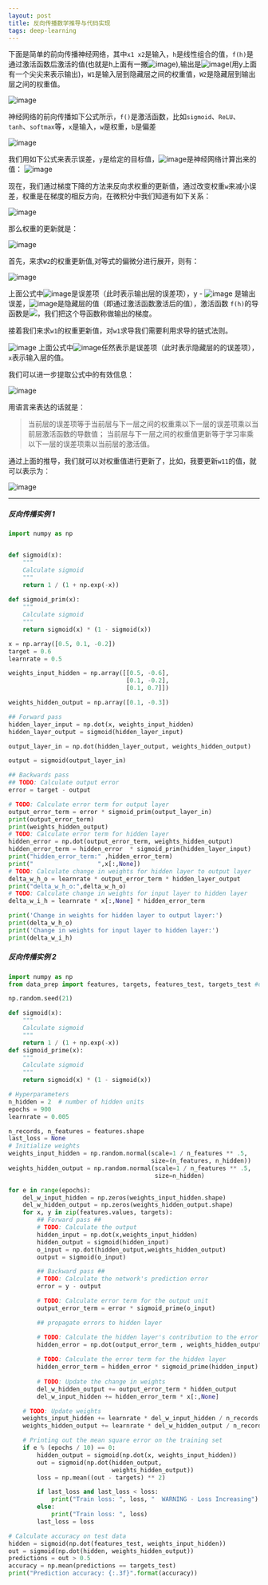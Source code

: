 ```yaml
---
layout: post
title: 反向传播数学推导与代码实现
tags: deep-learning
---
```


下面是简单的前向传播神经网络，其中`x1 x2`是输入，`h`是线性组合的值，`f(h)`是通过激活函数后激活的值(也就是h上面有一撇![image](http://upyun.midnight2104.com//imgae/2018-03-17_155536.png)),输出是![image](http://upyun.midnight2104.com//imgae/2018-03-17_155745.png)(用y上面有一个尖尖来表示输出)，`W1`是输入层到隐藏层之间的权重值，`W2`是隐藏层到输出层之间的权重值。

![image](http://upyun.midnight2104.com//imgae/2018-03-17_154435.png)

神经网络的前向传播如下公式所示，`f()`是激活函数，比如`sigmoid`、`ReLU`、`tanh`、`softmax`等，`x`是输入，`w`是权重，`b`是偏差

![image](http://upyun.midnight2104.com//imgae/2018-03-18_142835.png)

我们用如下公式来表示误差，`y`是给定的目标值，![image](http://upyun.midnight2104.com/imgae/2018-03-17_162908.png)是神经网络计算出来的值：
![image](http://upyun.midnight2104.com//imgae/2018-03-18_143338.png)



现在，我们通过梯度下降的方法来反向求权重的更新值，通过改变权重`w`来减小误差，权重是在梯度的相反方向，在微积分中我们知道有如下关系：

![image](http://upyun.midnight2104.com//imgae/2018-03-18_143452.png)

那么权重的更新就是：

![image](http://upyun.midnight2104.com//imgae/2018-03-18_143559.png)

首先，来求`W2`的权重更新值,对等式的偏微分进行展开，则有：

![image](http://upyun.midnight2104.com//imgae/2018-03-18_143712.png)

上面公式中![image](http://upyun.midnight2104.com/imgae/2018-03-17_162711.png)是误差项（此时表示输出层的误差项），y - ![image](http://upyun.midnight2104.com/imgae/2018-03-17_162908.png) 是输出误差，![image](http://upyun.midnight2104.com/imgae/2018-03-17_164101.png)是隐藏层的值（即通过激活函数激活后的值），激活函数 `f(h)`的导函数是![](http://upyun.midnight2104.com/imgae/2018-03-17_163218.png)，我们把这个导函数称做输出的梯度。

接着我们来求`w1`的权重更新值，对`w1`求导我们需要利用求导的链式法则。

![image](http://upyun.midnight2104.com/imgae/2018-03-18_143832.png)
上面公式中![image](http://upyun.midnight2104.com/imgae/2018-03-17_162711.png)任然表示是误差项（此时表示隐藏层的的误差项），`x`表示输入层的值。

我们可以进一步提取公式中的有效信息：

![image](http://upyun.midnight2104.com/imgae/2018-03-18_143938.png)

用语言来表达的话就是：
> 当前层的误差项等于当前层与下一层之间的权重乘以下一层的误差项乘以当前层激活函数的导数值； 
> 当前层与下一层之间的权重值更新等于学习率乘以下一层的误差项乘以当前层的激活值。


通过上面的推导，我们就可以对权重值进行更新了，比如，我要更新`w11`的值，就可以表示为：

![image](http://upyun.midnight2104.com/imgae/2018-03-18_144027.png)



---

##### 反向传播实例 1
```py
import numpy as np


def sigmoid(x):
    """
    Calculate sigmoid
    """
    return 1 / (1 + np.exp(-x))
    
def sigmoid_prim(x):
    """
    Calculate sigmoid
    """
    return sigmoid(x) * (1 - sigmoid(x))

x = np.array([0.5, 0.1, -0.2])
target = 0.6
learnrate = 0.5

weights_input_hidden = np.array([[0.5, -0.6],
                                 [0.1, -0.2],
                                 [0.1, 0.7]])

weights_hidden_output = np.array([0.1, -0.3])

## Forward pass
hidden_layer_input = np.dot(x, weights_input_hidden)
hidden_layer_output = sigmoid(hidden_layer_input)

output_layer_in = np.dot(hidden_layer_output, weights_hidden_output)

output = sigmoid(output_layer_in)

## Backwards pass
## TODO: Calculate output error
error = target - output

# TODO: Calculate error term for output layer
output_error_term = error * sigmoid_prim(output_layer_in)
print(output_error_term)
print(weights_hidden_output)
# TODO: Calculate error term for hidden layer
hidden_error = np.dot(output_error_term, weights_hidden_output)
hidden_error_term = hidden_error  * sigmoid_prim(hidden_layer_input)
print("hidden_error_term:" ,hidden_error_term)
print("                  ",x[:,None])
# TODO: Calculate change in weights for hidden layer to output layer
delta_w_h_o = learnrate * output_error_term * hidden_layer_output
print("delta_w_h_o:",delta_w_h_o)
# TODO: Calculate change in weights for input layer to hidden layer
delta_w_i_h = learnrate * x[:,None] * hidden_error_term  

print('Change in weights for hidden layer to output layer:')
print(delta_w_h_o)
print('Change in weights for input layer to hidden layer:')
print(delta_w_i_h)


```
##### 反向传播实例 2
```py
import numpy as np
from data_prep import features, targets, features_test, targets_test #data import

np.random.seed(21)

def sigmoid(x):
    """
    Calculate sigmoid
    """
    return 1 / (1 + np.exp(-x))
def sigmoid_prime(x):
    """
    Calculate sigmoid
    """
    return sigmoid(x) * (1 - sigmoid(x))

# Hyperparameters
n_hidden = 2  # number of hidden units
epochs = 900
learnrate = 0.005

n_records, n_features = features.shape
last_loss = None
# Initialize weights
weights_input_hidden = np.random.normal(scale=1 / n_features ** .5,
                                        size=(n_features, n_hidden))
weights_hidden_output = np.random.normal(scale=1 / n_features ** .5,
                                         size=n_hidden)

for e in range(epochs):
    del_w_input_hidden = np.zeros(weights_input_hidden.shape)
    del_w_hidden_output = np.zeros(weights_hidden_output.shape)
    for x, y in zip(features.values, targets):
        ## Forward pass ##
        # TODO: Calculate the output
        hidden_input = np.dot(x,weights_input_hidden)
        hidden_output = sigmoid(hidden_input)
        o_input = np.dot(hidden_output,weights_hidden_output)
        output = sigmoid(o_input)

        ## Backward pass ##
        # TODO: Calculate the network's prediction error
        error = y - output

        # TODO: Calculate error term for the output unit
        output_error_term = error * sigmoid_prime(o_input)

        ## propagate errors to hidden layer

        # TODO: Calculate the hidden layer's contribution to the error
        hidden_error = np.dot(output_error_term , weights_hidden_output)
        
        # TODO: Calculate the error term for the hidden layer
        hidden_error_term = hidden_error * sigmoid_prime(hidden_input)
        
        # TODO: Update the change in weights
        del_w_hidden_output += output_error_term * hidden_output
        del_w_input_hidden += hidden_error_term * x[:,None] 

    # TODO: Update weights
    weights_input_hidden += learnrate * del_w_input_hidden / n_records
    weights_hidden_output += learnrate * del_w_hidden_output / n_records

    # Printing out the mean square error on the training set
    if e % (epochs / 10) == 0:
        hidden_output = sigmoid(np.dot(x, weights_input_hidden))
        out = sigmoid(np.dot(hidden_output,
                             weights_hidden_output))
        loss = np.mean((out - targets) ** 2)

        if last_loss and last_loss < loss:
            print("Train loss: ", loss, "  WARNING - Loss Increasing")
        else:
            print("Train loss: ", loss)
        last_loss = loss

# Calculate accuracy on test data
hidden = sigmoid(np.dot(features_test, weights_input_hidden))
out = sigmoid(np.dot(hidden, weights_hidden_output))
predictions = out > 0.5
accuracy = np.mean(predictions == targets_test)
print("Prediction accuracy: {:.3f}".format(accuracy))



```


